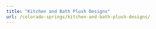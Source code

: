 ```yaml
---
title: "Kitchen and Bath Plush Designs"
url: /colorado-springs/kitchen-and-bath-plush-designs/
---
```

